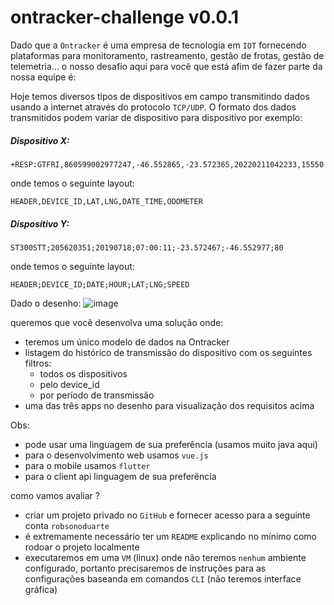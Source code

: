 # ontracker-challenge v0.0.1

Dado que a `Ontracker` é uma empresa de tecnologia em `IOT` fornecendo plataformas para monitoramento, rastreamento, gestão de frotas, gestão de telemetria... o nosso desafio aqui para você que está afim de fazer parte da nossa equipe é:

Hoje temos diversos tipos de dispositivos em campo transmitindo dados usando a internet através do protocolo `TCP/UDP`. O formato dos dados transmitidos podem variar de dispositivo para dispositivo por exemplo:

##### Dispositivo X:
```
+RESP:GTFRI,860599002977247,-46.552865,-23.572365,20220211042233,15550
```
onde temos o seguinte layout:
```
HEADER,DEVICE_ID,LAT,LNG,DATE_TIME,ODOMETER
```

##### Dispositivo Y:
```
ST300STT;205620351;20190718;07:00:11;-23.572467;-46.552977;80
```
onde temos o seguinte layout:
```
HEADER;DEVICE_ID;DATE;HOUR;LAT;LNG;SPEED
```

Dado o desenho:
![image](https://user-images.githubusercontent.com/797845/161099155-55b32939-58a7-422c-aa6d-18621b2b5c73.png)

queremos que você desenvolva uma solução onde:

* teremos um único modelo de dados na Ontracker
* listagem do histórico de transmissão do dispositivo com os seguintes filtros:
  * todos os dispositivos
  * pelo device_id
  * por período de transmissão
* uma das três apps no desenho para visualização dos requisitos acima

Obs:
* pode usar uma linguagem de sua preferência (usamos muito java aqui)
* para o desenvolvimento web usamos `vue.js`
* para o mobile usamos `flutter`
* para o client api linguagem de sua preferẽncia


como vamos avaliar ?

* criar um projeto privado no `GitHub` e fornecer acesso para a seguinte conta `robsonoduarte`
* é extremamente necessário ter um `README` explicando no mínimo como rodoar o projeto localmente
* executaremos  em uma `VM` (linux) onde não teremos `nenhum` ambiente configurado, portanto precisaremos de instruções para as configurações baseanda em comandos `CLI` (não teremos interface gráfica)
